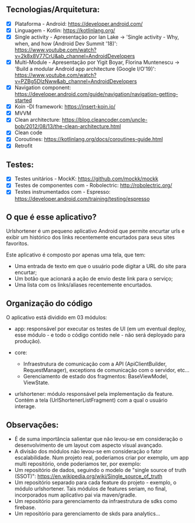 ## Tecnologias/Arquitetura:
- [x] Plataforma - Android: https://developer.android.com/
- [x] Linguagem - Kotlin: https://kotlinlang.org/
- [x] Single activity - Apresentação por Ian Lake -> 'Single activity - Why, when, and how (Android Dev Summit '18)': https://www.youtube.com/watch?v=2k8x8V77CrU&ab_channel=AndroidDevelopers
- [x] Multi-Module - Apresentação por Yigit Boyar, Florina Muntenescu -> 'Build a modular Android app architecture (Google I/O'19)':
 https://www.youtube.com/watch?v=PZBg5DIzNww&ab_channel=AndroidDevelopers
- [x] Navigation component: https://developer.android.com/guide/navigation/navigation-getting-started
- [x] Koin -DI framework: https://insert-koin.io/
- [x] MVVM
- [x] Clean architecture: https://blog.cleancoder.com/uncle-bob/2012/08/13/the-clean-architecture.html
- [x] Clean code
- [x] Coroutines: https://kotlinlang.org/docs/coroutines-guide.html
- [x] Retrofit

## Testes:
- [x] Testes unitários - MockK: https://github.com/mockk/mockk
- [x] Testes de componentes com - Robolectric: http://robolectric.org/
- [x] Testes instrumentados com - Espresso: https://developer.android.com/training/testing/espresso

## O que é esse aplicativo? 

Urlshortener é um pequeno aplicativo Android que permite encurtar urls e exibir um histórico dos links recentemente encurtados para seus sites favoritos.

Este aplicativo é composto por apenas uma tela, que tem:

- Uma entrada de texto em que o usuário pode digitar a URL do site para encurtar;
- Um botão que acionará a ação de envio deste link para o serviço;
- Uma lista com os links/aliases recentemente encurtados.

## Organização do código

O aplicativo está dividido em 03 módulos:

- app: responsável por executar os testes de UI (em um eventual deploy, esse módulo - e todo o código contido nele - não será deployado para produção).

- core: 
  - Infraestrutura de comunicação com a API (ApiClientBuilder, RequestManager), exceptions de comunicação com o servidor, etc...
  - Gerenciamento de estado dos fragmentos: BaseViewModel, ViewState.

- urlshortener: módulo responsável pela implementação da feature. Contém a tela (UrlShortenerListFragment) com a qual o usuário interage.

## Observações:

- É de suma importância salientar que não levou-se em consideração o desenvolvimento de um layout com aspecto visual avançado.
- A divisão dos módulos não levou-se em consideração o fator escalabilidade. Num projeto real, poderiamos criar por exemplo, um app multi repositório,
onde poderiamos ter, por exemplo:
 - Um repositório de dados, seguindo o modelo de "single source of truth (SSOT)": https://en.wikipedia.org/wiki/Single_source_of_truth
 - Um repositório separado para cada feature do projeto - exemplo, o módulo urlshortener. Tais módulos de features seriam, no final, incorporados num aplicativo pai via maven/gradle.
 - Um repositório para gerenciamento da infraestrutura de sdks como firebase.
 - Um repositório para gerenciamento de skds para analytics...

